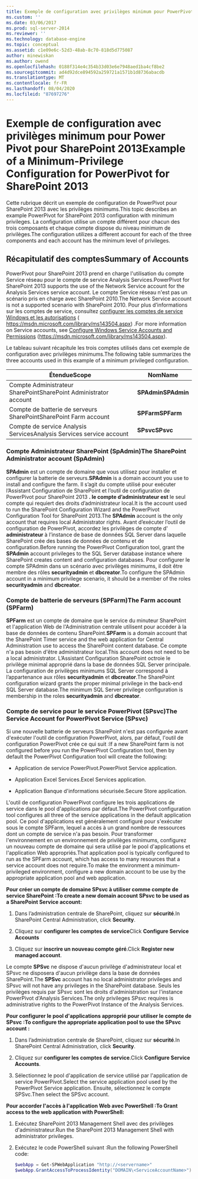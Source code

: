 ```yaml
---
title: Exemple de configuration avec privilèges minimum pour PowerPivot pour SharePoint 2013 | Microsoft Docs
ms.custom: ''
ms.date: 03/06/2017
ms.prod: sql-server-2014
ms.reviewer: ''
ms.technology: database-engine
ms.topic: conceptual
ms.assetid: c1e09e6c-52d3-48ab-8c70-818d5d775087
author: minewiskan
ms.author: owend
ms.openlocfilehash: 0188f314e4c354b33d03e6e7948aed1ba4cf8be2
ms.sourcegitcommit: ad4d92dce894592a259721a1571b1d8736abacdb
ms.translationtype: MT
ms.contentlocale: fr-FR
ms.lasthandoff: 08/04/2020
ms.locfileid: "87697276"
---
```

# <a name="example-of-a-minimum-privilege-configuration-for-powerpivot-for-sharepoint-2013"></a><span data-ttu-id="446bd-102">Exemple de configuration avec privilèges minimum pour Power Pivot pour SharePoint 2013</span><span class="sxs-lookup"><span data-stu-id="446bd-102">Example of a Minimum-Privilege Configuration for PowerPivot for SharePoint 2013</span></span>
  <span data-ttu-id="446bd-103">Cette rubrique décrit un exemple de configuration de PowerPivot pour SharePoint 2013 avec les privilèges minimums.</span><span class="sxs-lookup"><span data-stu-id="446bd-103">This topic describes an example PowerPivot for SharePoint 2013 configuration with minimum privileges.</span></span> <span data-ttu-id="446bd-104">La configuration utilise un compte différent pour chacun des trois composants et chaque compte dispose du niveau minimum de privilèges.</span><span class="sxs-lookup"><span data-stu-id="446bd-104">The configuration utilizes a different account for each of the three components and each account has the minimum level of privileges.</span></span>  
  
## <a name="summary-of-accounts"></a><span data-ttu-id="446bd-105">Récapitulatif des comptes</span><span class="sxs-lookup"><span data-stu-id="446bd-105">Summary of Accounts</span></span>  
 <span data-ttu-id="446bd-106">PowerPivot pour SharePoint 2013 prend en charge l'utilisation du compte Service réseau pour le compte de service Analysis Services.</span><span class="sxs-lookup"><span data-stu-id="446bd-106">PowerPivot for SharePoint 2013 supports the use of the Network Service account for the Analysis Services service account.</span></span> <span data-ttu-id="446bd-107">Le compte Service réseau n'est pas un scénario pris en charge avec SharePoint 2010.</span><span class="sxs-lookup"><span data-stu-id="446bd-107">The Network Service account is not a supported scenario with SharePoint 2010.</span></span> <span data-ttu-id="446bd-108">Pour plus d’informations sur les comptes de service, consultez [configurer les comptes de service Windows et les autorisations](../../../database-engine/configure-windows/configure-windows-service-accounts-and-permissions.md) ( https://msdn.microsoft.com/library/ms143504.aspx) .</span><span class="sxs-lookup"><span data-stu-id="446bd-108">For more information on Service accounts, see [Configure Windows Service Accounts and Permissions](../../../database-engine/configure-windows/configure-windows-service-accounts-and-permissions.md) (https://msdn.microsoft.com/library/ms143504.aspx).</span></span>  
  
 <span data-ttu-id="446bd-109">Le tableau suivant récapitule les trois comptes utilisés dans cet exemple de configuration avec privilèges minimums.</span><span class="sxs-lookup"><span data-stu-id="446bd-109">The following table summarizes the three accounts used in this example of a minimum privileged configuration.</span></span>  
  
|<span data-ttu-id="446bd-110">Étendue</span><span class="sxs-lookup"><span data-stu-id="446bd-110">Scope</span></span>|<span data-ttu-id="446bd-111">Nom</span><span class="sxs-lookup"><span data-stu-id="446bd-111">Name</span></span>|  
|-----------|----------|  
|<span data-ttu-id="446bd-112">Compte Administrateur SharePoint</span><span class="sxs-lookup"><span data-stu-id="446bd-112">SharePoint Administrator account</span></span>|<span data-ttu-id="446bd-113">**SPAdmin**</span><span class="sxs-lookup"><span data-stu-id="446bd-113">**SPAdmin**</span></span>|  
|<span data-ttu-id="446bd-114">Compte de batterie de serveurs SharePoint</span><span class="sxs-lookup"><span data-stu-id="446bd-114">SharePoint Farm account</span></span>|<span data-ttu-id="446bd-115">**SPFarm**</span><span class="sxs-lookup"><span data-stu-id="446bd-115">**SPFarm**</span></span>|  
|<span data-ttu-id="446bd-116">Compte de service Analysis Services</span><span class="sxs-lookup"><span data-stu-id="446bd-116">Analysis Services service account</span></span>|<span data-ttu-id="446bd-117">**SPsvc**</span><span class="sxs-lookup"><span data-stu-id="446bd-117">**SPsvc**</span></span>|  
  
### <a name="the-sharepoint-administrator-account-spadmin"></a><span data-ttu-id="446bd-118">Compte Administrateur SharePoint (SpAdmin)</span><span class="sxs-lookup"><span data-stu-id="446bd-118">The SharePoint Administrator account (SpAdmin)</span></span>  
 <span data-ttu-id="446bd-119">**SPAdmin** est un compte de domaine que vous utilisez pour installer et configurer la batterie de serveurs.</span><span class="sxs-lookup"><span data-stu-id="446bd-119">**SPAdmin** is a domain account you use to install and configure the farm.</span></span> <span data-ttu-id="446bd-120">Il s’agit du compte utilisé pour exécuter l’Assistant Configuration de SharePoint et l’outil de configuration de PowerPivot pour SharePoint 2013 **. le compte d’administrateur est** le seul compte qui requiert des droits d’administrateur local.</span><span class="sxs-lookup"><span data-stu-id="446bd-120">It is the account used to run the SharePoint Configuration Wizard and the PowerPivot Configuration Tool for SharePoint 2013.The **SPAdmin** account is the only account that requires local Administrator rights.</span></span> <span data-ttu-id="446bd-121">Avant d’exécuter l’outil de configuration de PowerPivot, accordez les privilèges de compte d' **administrateur** à l’instance de base de données SQL Server dans laquelle SharePoint crée des bases de données de contenu et de configuration.</span><span class="sxs-lookup"><span data-stu-id="446bd-121">Before running the PowerPivot Configuration tool, grant the **SPAdmin** account privileges to the SQL Server database instance where SharePoint creates content and configuration databases.</span></span> <span data-ttu-id="446bd-122">Pour configurer le compte SPAdmin dans un scénario avec privilèges minimums, il doit être membre des rôles **securityadmin** et **dbcreator**.</span><span class="sxs-lookup"><span data-stu-id="446bd-122">To configure the SPAdmin account in a minimum privilege scenario, it should be a member of the roles **securityadmin** and **dbcreator**.</span></span>  
  
### <a name="the-farm-account-spfarm"></a><span data-ttu-id="446bd-123">Compte de batterie de serveurs (SPFarm)</span><span class="sxs-lookup"><span data-stu-id="446bd-123">The Farm account (SPFarm)</span></span>  
 <span data-ttu-id="446bd-124">**SPFarm** est un compte de domaine que le service du minuteur SharePoint et l'application Web de l'Administration centrale utilisent pour accéder à la base de données de contenu SharePoint.</span><span class="sxs-lookup"><span data-stu-id="446bd-124">**SPFarm** is a domain account that the SharePoint Timer service and the web application for Central Administration use to access the SharePoint content database.</span></span> <span data-ttu-id="446bd-125">Ce compte n'a pas besoin d'être administrateur local.</span><span class="sxs-lookup"><span data-stu-id="446bd-125">This account does not need to be a local administrator.</span></span> <span data-ttu-id="446bd-126">L’Assistant Configuration SharePoint octroie le privilège minimal approprié dans la base de données SQL Server principale. La configuration de privilèges minimums SQL Server correspond à l’appartenance aux rôles **securityadmin** et **dbcreator**.</span><span class="sxs-lookup"><span data-stu-id="446bd-126">The SharePoint configuration wizard grants the proper minimal privilege in the back-end SQL Server database.The minimum SQL Server privilege configuration is membership in the roles **securityadmin** and **dbcreator**.</span></span>  
  
### <a name="the-service-account-for-powerpivot-service-spsvc"></a><span data-ttu-id="446bd-127">Compte de service pour le service PowerPivot (SPsvc)</span><span class="sxs-lookup"><span data-stu-id="446bd-127">The Service Account for PowerPivot Service (SPsvc)</span></span>  
 <span data-ttu-id="446bd-128">Si une nouvelle batterie de serveurs SharePoint n'est pas configurée avant d'exécuter l'outil de configuration PowerPivot, alors, par défaut, l'outil de configuration PowerPivot crée ce qui suit :</span><span class="sxs-lookup"><span data-stu-id="446bd-128">If a new SharePoint farm is not configured before you run the PowerPivot Configuration tool, then by default the PowerPivot Configuration tool will create the following:</span></span>  
  
-   <span data-ttu-id="446bd-129">Application de service PowerPivot.</span><span class="sxs-lookup"><span data-stu-id="446bd-129">PowerPivot Service application.</span></span>  
  
-   <span data-ttu-id="446bd-130">Application Excel Services.</span><span class="sxs-lookup"><span data-stu-id="446bd-130">Excel Services application.</span></span>  
  
-   <span data-ttu-id="446bd-131">Application Banque d'informations sécurisée.</span><span class="sxs-lookup"><span data-stu-id="446bd-131">Secure Store application.</span></span>  
  
 <span data-ttu-id="446bd-132">L'outil de configuration PowerPivot configure les trois applications de service dans le pool d'applications par défaut.</span><span class="sxs-lookup"><span data-stu-id="446bd-132">The PowerPivot configuration tool configures all three of the service applications in the default application pool.</span></span> <span data-ttu-id="446bd-133">Ce pool d'applications est généralement configuré pour s'exécuter sous le compte SPFarm, lequel a accès à un grand nombre de ressources dont un compte de service n'a pas besoin. Pour transformer l'environnement en un environnement de privilèges minimums, configurez un nouveau compte de domaine qui sera utilisé par le pool d'applications et l'application Web appropriés.</span><span class="sxs-lookup"><span data-stu-id="446bd-133">That application pool is typically configured to run as the SPFarm account, which has access to many resources that a service account does not require.To make the environment a minimum-privileged environment, configure a new domain account to be use by the appropriate application pool and web application.</span></span>  
  
 <span data-ttu-id="446bd-134">**Pour créer un compte de domaine SPsvc à utiliser comme compte de service SharePoint :**</span><span class="sxs-lookup"><span data-stu-id="446bd-134">**To create a new domain account SPsvc to be used as a SharePoint Service account:**</span></span>  
  
1.  <span data-ttu-id="446bd-135">Dans l’administration centrale de SharePoint, cliquez sur **sécurité**.</span><span class="sxs-lookup"><span data-stu-id="446bd-135">In SharePoint Central Administration, click **Security**.</span></span>  
  
2.  <span data-ttu-id="446bd-136">Cliquez sur **configurer les comptes de service**</span><span class="sxs-lookup"><span data-stu-id="446bd-136">Click **Configure Service Accounts**</span></span>  
  
3.  <span data-ttu-id="446bd-137">Cliquez sur **inscrire un nouveau compte géré**.</span><span class="sxs-lookup"><span data-stu-id="446bd-137">Click **Register new managed account**.</span></span>  
  
 <span data-ttu-id="446bd-138">Le compte **SPSvc** ne dispose d'aucun privilège d'administrateur local et SPsvc ne disposera d'aucun privilège dans la base de données SharePoint.</span><span class="sxs-lookup"><span data-stu-id="446bd-138">The **SPSvc** account has no local administrator privileges and SPsvc will not have any privileges in the SharePoint database.</span></span> <span data-ttu-id="446bd-139">Seuls les privilèges requis par SPsvc sont les droits d'administration sur l'instance PowerPivot d'Analysis Services.</span><span class="sxs-lookup"><span data-stu-id="446bd-139">The only privileges SPsvc requires is administrative rights to the PowerPivot Instance of the Analysis Services.</span></span>  
  
 <span data-ttu-id="446bd-140">**Pour configurer le pool d'applications approprié pour utiliser le compte de SPsvc :**</span><span class="sxs-lookup"><span data-stu-id="446bd-140">**To configure the appropriate application pool to use the SPsvc account :**</span></span>  
  
1.  <span data-ttu-id="446bd-141">Dans l’administration centrale de SharePoint, cliquez sur **sécurité**.</span><span class="sxs-lookup"><span data-stu-id="446bd-141">In SharePoint Central Administration, click **Security**.</span></span>  
  
2.  <span data-ttu-id="446bd-142">Cliquez sur **configurer les comptes de service**.</span><span class="sxs-lookup"><span data-stu-id="446bd-142">Click **Configure Service Accounts**.</span></span>  
  
3.  <span data-ttu-id="446bd-143">Sélectionnez le pool d'application de service utilisé par l'application de service PowerPivot.</span><span class="sxs-lookup"><span data-stu-id="446bd-143">Select the service application pool used by the PowerPivot Service application.</span></span> <span data-ttu-id="446bd-144">Ensuite, sélectionnez le compte SPSvc.</span><span class="sxs-lookup"><span data-stu-id="446bd-144">Then select the SPSvc account.</span></span>  
  
 <span data-ttu-id="446bd-145">**Pour accorder l'accès à l'application Web avec PowerShell :**</span><span class="sxs-lookup"><span data-stu-id="446bd-145">**To Grant access to the web application with PowerShell:**</span></span>  
  
1.  <span data-ttu-id="446bd-146">Exécutez SharePoint 2013 Management Shell avec des privilèges d'administrateur.</span><span class="sxs-lookup"><span data-stu-id="446bd-146">Run the SharePoint 2013 Management Shell with administrator privileges.</span></span>  
  
2.  <span data-ttu-id="446bd-147">Exécutez le code PowerShell suivant :</span><span class="sxs-lookup"><span data-stu-id="446bd-147">Run the following PowerShell code:</span></span>  
  
    ```powershell
    $webApp = Get-SPWebApplication "http://<servername>"  
    $webApp.GrantAccessToProcessIdentity("DOMAIN\<ServiceAccountName>")
    ```  
